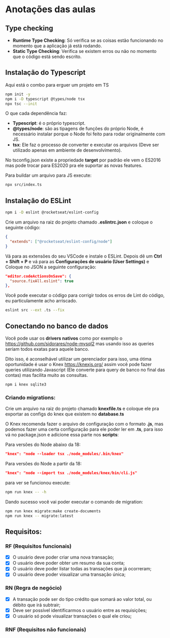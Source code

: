 # Anotações das aulas

## Type checking
- <b>Runtime Type Checking</b>: Só verifica se as coisas estão funcionando no momento que a aplicação já está rodando.
- <b>Static Type Checking</b>: Verifica se existem erros ou não no momento que o código está sendo escrito.

## Instalação do Typescript
Aqui está o combo para erguer um projeto em TS
```bash
npm init -y
npm i -D typescript @types/node tsx
npx tsc --init
```
O que cada dependência faz:
- **Typescript**: é o próprio typescript.
- **@types/node**: são as tipagens de funções do próprio Node, é necessário instalar porque o Node foi feito para rodar originalmente com JS.
- **tsx**: Ele faz o processo de converter e executar os arquivos (Deve ser utilizado apenas em ambiente de desenvolvimento).

No tsconfig.json existe a propriedade **target** por padrão ele vem o ES2016 mas pode trocar para ES2020 pra ele suportar as novas features.

Para buildar um arquivo para JS execute:
```bash
npx src/index.ts
```

## Instalação do ESLint
```bash
npm i -D eslint @rocketseat/eslint-config
```
Crie um arquivo na raiz do projeto chamado **.eslintrc.json** e coloque o seguinte código:
```json
{
  "extends": ["@rocketseat/eslint-config/node"]
}
```
Vá para as extensões do seu VSCode e instale o ESLint.
Depois dê um **Ctrl + Shift + P** e vá para as **Configurações de usuário (User Settings)** e Coloque no JSON a seguinte configuração:
```json
"editor.codeActionsOnSave": {
  "source.fixAll.eslint": true
},
```

Você pode executar o código para corrigir todos os erros de Lint do código, eu particulamente acho arriscado.
```bash
eslint src --ext .ts --fix
```

## Conectando no banco de dados
Você pode usar os **drivers nativos** como por exemplo o https://github.com/sidorares/node-mysql2 mas usando isso as queries seriam todos exatas para aquele banco.

Dito isso, é aconselhável utilizar um gerenciador para isso, uma ótima oportunidade é usar o Knex https://knexjs.org/ assim você pode fazer queries utilizando Javascript (Ele converte para query de banco no final das contas) mas facilita muito as consultas.

```bash
npm i knex sqlite3
```

### Criando migrations:
Crie um arquivo na raiz do projeto chamado **knexfile.ts** e coloque ele pra exportar as configs do knex que existem no **database.ts**

O Knex recomenda fazer o arquivo de configuração com o formato **.js**, mas podemos fazer uma certa configuração para ele poder ler em **.ts**, para isso vá no package.json e adicione essa parte nos **scripts**:

Para versões do Node abaixo da 18:
```json
"knex": "node --loader tsx ./node_modules/.bin/knex"
```
Para versões do Node a partir da 18:
```json
"knex": "node --import tsx ./node_modules/knex/bin/cli.js"
```

para ver se funcionou execute:
```bash
npm run knex -- -h
```
Dando sucesso você vai poder executar o comando de migration:
```bash
npm run knex migrate:make create-documents 
npm run knex -- migrate:latest
```

## Requisitos:
### RF (Requisitos funcionais)
- [x] O usuário deve poder criar uma nova transação;
- [x] O usuário deve poder obter um resumo da sua conta;
- [x] O usuário deve poder listar todas as transações que já ocorreram;
- [x] O usuário deve poder visualizar uma transação única;

### RN (Regra de negócio)
- [x] A transação pode ser do tipo crédito que somará ao valor total, ou débito que irá subtrair;
- [x] Deve ser possível identificarmos o usuário entre as requisições;
- [x] O usuário só pode visualizar transações o qual ele criou;

### RNF (Requisitos não funcionais)